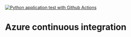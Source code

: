 [![Python application test with Github Actions](https://github.com/sayebms1/azure_ci/actions/workflows/main.yml/badge.svg)](https://github.com/sayebms1/azure_ci/actions/workflows/main.yml)

# Azure continuous integration


